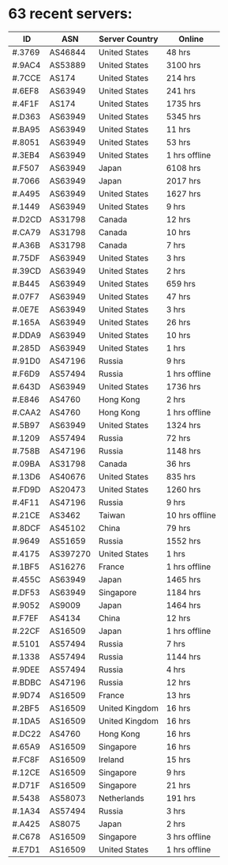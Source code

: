 # 63 recent servers:

| ID | ASN | Server Country | Online |
| ------ | ------ | ------ | ------ |
| #.3769 | AS46844 | United States | 48 hrs |
| #.9AC4 | AS53889 | United States | 3100 hrs |
| #.7CCE | AS174 | United States | 214 hrs |
| #.6EF8 | AS63949 | United States | 241 hrs |
| #.4F1F | AS174 | United States | 1735 hrs |
| #.D363 | AS63949 | United States | 5345 hrs |
| #.BA95 | AS63949 | United States | 11 hrs |
| #.8051 | AS63949 | United States | 53 hrs |
| #.3EB4 | AS63949 | United States | 1 hrs offline |
| #.F507 | AS63949 | Japan | 6108 hrs |
| #.7066 | AS63949 | Japan | 2017 hrs |
| #.A495 | AS63949 | United States | 1627 hrs |
| #.1449 | AS63949 | United States | 9 hrs |
| #.D2CD | AS31798 | Canada | 12 hrs |
| #.CA79 | AS31798 | Canada | 10 hrs |
| #.A36B | AS31798 | Canada | 7 hrs |
| #.75DF | AS63949 | United States | 3 hrs |
| #.39CD | AS63949 | United States | 2 hrs |
| #.B445 | AS63949 | United States | 659 hrs |
| #.07F7 | AS63949 | United States | 47 hrs |
| #.0E7E | AS63949 | United States | 3 hrs |
| #.165A | AS63949 | United States | 26 hrs |
| #.DDA9 | AS63949 | United States | 10 hrs |
| #.285D | AS63949 | United States | 1 hrs |
| #.91D0 | AS47196 | Russia | 9 hrs |
| #.F6D9 | AS57494 | Russia | 1 hrs offline |
| #.643D | AS63949 | United States | 1736 hrs |
| #.E846 | AS4760 | Hong Kong | 2 hrs |
| #.CAA2 | AS4760 | Hong Kong | 1 hrs offline |
| #.5B97 | AS63949 | United States | 1324 hrs |
| #.1209 | AS57494 | Russia | 72 hrs |
| #.758B | AS47196 | Russia | 1148 hrs |
| #.09BA | AS31798 | Canada | 36 hrs |
| #.13D6 | AS40676 | United States | 835 hrs |
| #.FD9D | AS20473 | United States | 1260 hrs |
| #.4F11 | AS47196 | Russia | 9 hrs |
| #.21CE | AS3462 | Taiwan | 10 hrs offline |
| #.8DCF | AS45102 | China | 79 hrs |
| #.9649 | AS51659 | Russia | 1552 hrs |
| #.4175 | AS397270 | United States | 1 hrs |
| #.1BF5 | AS16276 | France | 1 hrs offline |
| #.455C | AS63949 | Japan | 1465 hrs |
| #.DF53 | AS63949 | Singapore | 1184 hrs |
| #.9052 | AS9009 | Japan | 1464 hrs |
| #.F7EF | AS4134 | China | 12 hrs |
| #.22CF | AS16509 | Japan | 1 hrs offline |
| #.5101 | AS57494 | Russia | 7 hrs |
| #.1338 | AS57494 | Russia | 1144 hrs |
| #.9DEE | AS57494 | Russia | 4 hrs |
| #.BDBC | AS47196 | Russia | 12 hrs |
| #.9D74 | AS16509 | France | 13 hrs |
| #.2BF5 | AS16509 | United Kingdom | 16 hrs |
| #.1DA5 | AS16509 | United Kingdom | 16 hrs |
| #.DC22 | AS4760 | Hong Kong | 16 hrs |
| #.65A9 | AS16509 | Singapore | 16 hrs |
| #.FC8F | AS16509 | Ireland | 15 hrs |
| #.12CE | AS16509 | Singapore | 9 hrs |
| #.D71F | AS16509 | Singapore | 21 hrs |
| #.5438 | AS58073 | Netherlands | 191 hrs |
| #.1A34 | AS57494 | Russia | 3 hrs |
| #.A425 | AS8075 | Japan | 2 hrs |
| #.C678 | AS16509 | Singapore | 3 hrs offline |
| #.E7D1 | AS16509 | United States | 1 hrs offline |

